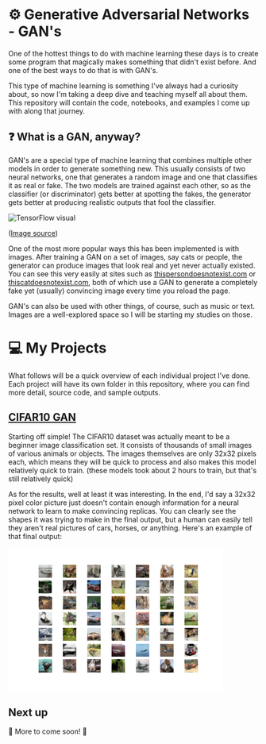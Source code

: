 # :gear: Generative Adversarial Networks - GAN's

One of the hottest things to do with machine learning these days is to create some program that magically makes something that didn't exist before.  And one of the best ways to do that is with GAN's.  

This type of machine learning is something I've always had a curiosity about, so now I'm taking a deep dive and teaching myself all about them.  This repository will contain the code, notebooks, and examples I come up with along that journey.

## :question: What is a GAN, anyway?

GAN's are a special type of machine learning that combines multiple other models in order to generate something new.  This usually consists of two neural networks, one that generates a random image and one that classifies it as real or fake.  The two models are trained against each other, so as the classifier (or discriminator) gets better at spotting the fakes, the generator gets better at producing realistic outputs that fool the classifier.

![TensorFlow visual](https://www.tensorflow.org/tutorials/generative/images/gan1.png)

([Image source](https://www.tensorflow.org/tutorials/generative/dcgan))

One of the most more popular ways this has been implemented is with images.  After training a GAN on a set of images, say cats or people, the generator can produce images that look real and yet never actually existed.  You can see this very easily at sites such as [thispersondoesnotexist.com](https://thispersondoesnotexist.com/) or [thiscatdoesnotexist.com](https://thiscatdoesnotexist.com/), both of which use a GAN to generate a completely fake yet (usually) convincing image every time you reload the page.

GAN's can also be used with other things, of course, such as music or text.  Images are a well-explored space so I will be starting my studies on those.

# :computer: My Projects

What follows will be a quick overview of each individual project I've done.  Each project will have its own folder in this repository, where you can find more detail, source code, and sample outputs.

## [CIFAR10 GAN](https://github.com/jonDuke/GAN_training/tree/main/CIFAR10)

Starting off simple!  The CIFAR10 dataset was actually meant to be a beginner image classification set.  It consists of thousands of small images of various animals or objects.  The images themselves are only 32x32 pixels each, which means they will be quick to process and also makes this model relatively quick to train.  (these models took about 2 hours to train, but that's still relatively quick)

As for the results, well at least it was interesting.  In the end, I'd say a 32x32 pixel color picture just doesn't contain enough information for a neural network to learn to make convincing replicas.  You can clearly see the shapes it was trying to make in the final output, but a human can easily tell they aren't real pictures of cars, horses, or anything.  Here's an example of that final output:

![Example output](https://github.com/jonDuke/GAN_training/blob/main/CIFAR10/Images/generated_plot_e200.png?raw=true)

## Next up

:construction: More to come soon! :construction:
